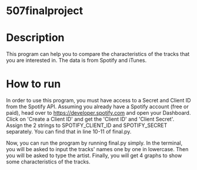 # 507finalproject
# Description
This program can help you to compare the characteristics of the tracks that you are interested in. The data is from Spotify and iTunes.
# How to run
In order to use this program, you must have access to a Secret and Client ID from the Spotify API. Assuming you already have a Spotify account (free or paid), head over to https://developer.spotify.com and open your Dashboard. Click on 'Create a Client ID' and get the 'Client ID' and 'Client Secret'. Assign the 2 strings to SPOTIFY_CLIENT_ID and SPOTIFY_SECRET separately. You can find that in line 10-11 of final.py.

Now, you can run the program by running final.py simply. In the terminal, you will be asked to input the tracks' names one by one in lowercase. Then you will be asked to type the artist. Finally, you will get 4 graphs to show some characteristics of the tracks.
